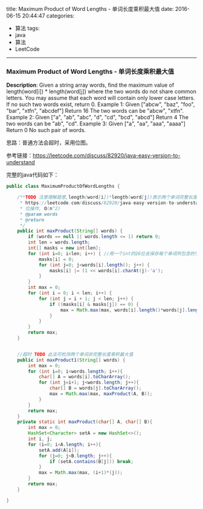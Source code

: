 




title: Maximum Product of Word Lengths - 单词长度乘积最大值
date: 2016-06-15 20:44:47
categories: 
- 算法
tags: 
- java
- 算法
- LeetCode
<!--updated: 2016-06-15 21:40:47-->
---

### Maximum Product of Word Lengths - 单词长度乘积最大值
**Description**: Given a string array words, find the maximum value of length(word[i]) * length(word[j])
 where the two words do not share common letters. You may assume that each word will
 contain only lower case letters. If no such two words exist, return 0.
 Example 1:
 Given ["abcw", "baz", "foo", "bar", "xtfn", "abcdef"]
 Return 16
 The two words can be "abcw", "xtfn".
 Example 2:
 Given ["a", "ab", "abc", "d", "cd", "bcd", "abcd"]
 Return 4
 The two words can be "ab", "cd".
 Example 3:
 Given ["a", "aa", "aaa", "aaaa"]
 Return 0
 No such pair of words.
 
思路：普通方法会超时，采用位图。

参考链接：https://leetcode.com/discuss/82920/java-easy-version-to-understand
 
完整的java代码如下：

```java
public class MaximumProductOfWordLengths {

    /**TODO 注意理解题意,length(word[i])*length(word[j])表示两个单词完整长度乘积
     * https://leetcode.com/discuss/82920/java-easy-version-to-understand
     * 位操作, O(n^2)
     * @param words
     * @return
     */
    public int maxProduct(String[] words) {
        if (words == null || words.length <= 1) return 0;
        int len = words.length;
        int[] masks = new int[len];
        for (int i=0; i<len; i++) { //用一个int的26位去保存每个单词所包含的字母的信息
            masks[i] = 0;
            for (int j=0; j<words[i].length(); j++) {
                masks[i] |= (1 << words[i].charAt(j)-'a');
            }
        }
        int max = 0;
        for (int i = 0; i < len; i++) {
            for (int j = i + 1; j < len; j++) {
                if ((masks[i] & masks[j]) == 0) {
                    max = Math.max(max, words[i].length()*words[j].length());
                }
            }
        }
        return max;
    }


    //超时 TODO 此法可检测两个单词非完整长度乘积最大值
    public int maxProduct1(String[] words) {
        int max = 0;
        for (int i=0; i<words.length; i++){
            char[] A = words[i].toCharArray();
            for (int j=i+1; j<words.length; j++){
                char[] B = words[j].toCharArray();
                max = Math.max(max, maxProduct(A, B));
            }
        }
        return max;
    }
    private static int maxProduct(char[] A, char[] B){
        int max = 0;
        HashSet<Character> setA = new HashSet<>();
        int i, j;
        for (i=0; i<A.length; i++){
            setA.add(A[i]);
            for (j=0; j<B.length; j++){
                if (setA.contains(B[j])) break;
            }
            max = Math.max(max, (i+1)*(j));
        }
        return max;
    }

}
```
